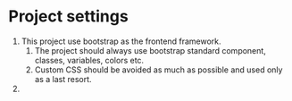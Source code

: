 #  Project settings

1. This project use bootstrap as the frontend framework.
    1. The project should always use bootstrap standard component, classes, variables, colors etc.
    2. Custom CSS should be avoided as much as possible and used only as a last resort.
2. 